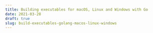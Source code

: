 ```yaml
---
title: Building executables for macOS, Linux and Windows with Go
date: 2021-03-28
draft: true
slug: build-executables-golang-macos-linux-windows
---
```

